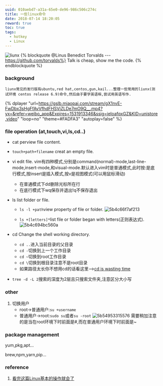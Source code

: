 ```yaml
---
uuid: 010aebd7-a31a-65e0-de96-986c506c274c
title: 一些linux命令
date: 2018-07-14 18:20:05
reward: true
toc: true
tags:
  - hotkey
  - Linux
---
```


![liunx](//img2.tfd.com/pp/wikiimg.ashx?p=commons%2fthumb%2f3%2f35%2fTux.svg%2f280px-Tux.svg.png)
{% blockquote @Linus Benedict Torvalds --- https://github.com/torvalds%}
Talk is cheap, show me the code.
{% endblockquote %}
<!--more-->

### background

    liunx常见的发行版有ubuntu,red hat,centos,gun,kail...整理一些常用的liunx(测试环境 centos release 6.9)命令,然后由于要学英语嘛,尝试用英语写作.

{% dplayer "url=https://gslb.miaopai.com/stream/gX1nvE-FwDbx3sHgFfAvVfhdFHSViZLDe7mO9Q__.mp4?yx=&refer=weibo_app&Expires=1531913346&ssig=ieIoafqxGZ&KID=unistore,video" "loop=no" "theme=#FADFA3" "autoplay=false" %}

### file operation (at,touch,vi,ls,cd..)

- cat perview file content.

- `touch+path+filename` creat an empty file.

- vi edit file.
  vim有四种模式,分别是command(normal)-mode,last-line-mode,insert-mode,和visual-mode.默认进入vim时是普通模式,此时按:是底行模式,按insert是插入模式,按v是视图模式(可以用鼠标滑动)

  - 在普通模式下dd删除光标所在行
  - 在底行模式下wq保存并退出!q不保存退出

- ls list folder or file.

  - `ls -l +path`view property of file or folder.
    ![5b4c66f7af213](https://i.loli.net/2018/07/16/5b4c66f7af213.png)

  - `ls +[letters]*`list file or folder began with letters(正则表达式).
    ![5b4c694bc560a](https://i.loli.net/2018/07/16/5b4c694bc560a.png)

- cd Change the shell working directory.

  - `cd ..`进入当前目录的父目录
  - `cd -`切换到上一个工作目录
  - `cd ~`切换到root工作目录
  - `cd \`切换到根目录注意不是root目录
  - 如果路径太长你不想用cd的话看这里-->[cd is wasting time](https://olivierlacan.com/posts/cd-is-wasting-your-time/?utm_source=wanqu.co&utm_campaign=Wanqu+Daily&utm_medium=website)

- `tree -d -L 2`搜索的深度为2层且只搜索文件夹,注意区分大小写

### other

1. 切换用户
   - root->普通用户:`su +username`
   - 普通用户->root:`sudo su`或者`su -root`
  ![5b54953315576](https://i.loli.net/2018/07/22/5b54953315576.png)
  需要稍加注意的是当在root环境下时前面是#,而在普通用户环境下时前面是~

### package management

yum,pkg,apt...

brew,npm,yarn,pip...

### reference

1. [看完这篇Linux基本的操作就会了](https://www.jianshu.com/p/a182a0be4b8a)
